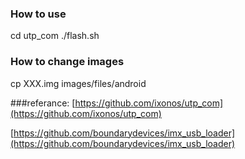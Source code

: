 ### How to use
cd utp_com
./flash.sh

### How to change images
cp XXX.img images/files/android

###referance:
[https://github.com/ixonos/utp_com](https://github.com/ixonos/utp_com)

[https://github.com/boundarydevices/imx_usb_loader](https://github.com/boundarydevices/imx_usb_loader)

